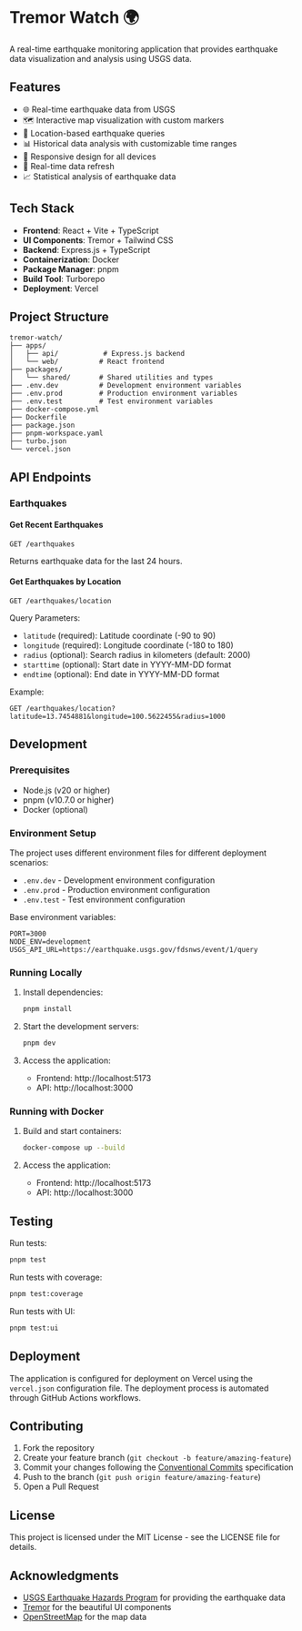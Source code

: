 # Tremor Watch 🌍

A real-time earthquake monitoring application that provides earthquake data visualization and analysis using USGS data.

## Features

- 🌐 Real-time earthquake data from USGS
- 🗺️ Interactive map visualization with custom markers
- 📍 Location-based earthquake queries
- 📊 Historical data analysis with customizable time ranges
- 📱 Responsive design for all devices
- 🔄 Real-time data refresh
- 📈 Statistical analysis of earthquake data

## Tech Stack

- **Frontend**: React + Vite + TypeScript
- **UI Components**: Tremor + Tailwind CSS
- **Backend**: Express.js + TypeScript
- **Containerization**: Docker
- **Package Manager**: pnpm
- **Build Tool**: Turborepo
- **Deployment**: Vercel

## Project Structure

```
tremor-watch/
├── apps/
│   ├── api/           # Express.js backend
│   └── web/          # React frontend
├── packages/
│   └── shared/       # Shared utilities and types
├── .env.dev          # Development environment variables
├── .env.prod         # Production environment variables
├── .env.test         # Test environment variables
├── docker-compose.yml
├── Dockerfile
├── package.json
├── pnpm-workspace.yaml
├── turbo.json
└── vercel.json
```

## API Endpoints

### Earthquakes

#### Get Recent Earthquakes
```http
GET /earthquakes
```

Returns earthquake data for the last 24 hours.

#### Get Earthquakes by Location
```http
GET /earthquakes/location
```

Query Parameters:
- `latitude` (required): Latitude coordinate (-90 to 90)
- `longitude` (required): Longitude coordinate (-180 to 180)
- `radius` (optional): Search radius in kilometers (default: 2000)
- `starttime` (optional): Start date in YYYY-MM-DD format
- `endtime` (optional): End date in YYYY-MM-DD format

Example:
```http
GET /earthquakes/location?latitude=13.7454881&longitude=100.5622455&radius=1000
```

## Development

### Prerequisites

- Node.js (v20 or higher)
- pnpm (v10.7.0 or higher)
- Docker (optional)

### Environment Setup

The project uses different environment files for different deployment scenarios:
- `.env.dev` - Development environment configuration
- `.env.prod` - Production environment configuration
- `.env.test` - Test environment configuration

Base environment variables:

```env
PORT=3000
NODE_ENV=development
USGS_API_URL=https://earthquake.usgs.gov/fdsnws/event/1/query
```

### Running Locally

1. Install dependencies:
   ```bash
   pnpm install
   ```

2. Start the development servers:
   ```bash
   pnpm dev
   ```

3. Access the application:
   - Frontend: http://localhost:5173
   - API: http://localhost:3000

### Running with Docker

1. Build and start containers:
   ```bash
   docker-compose up --build
   ```

2. Access the application:
   - Frontend: http://localhost:5173
   - API: http://localhost:3000

## Testing

Run tests:
```bash
pnpm test
```

Run tests with coverage:
```bash
pnpm test:coverage
```

Run tests with UI:
```bash
pnpm test:ui
```

## Deployment

The application is configured for deployment on Vercel using the `vercel.json` configuration file. The deployment process is automated through GitHub Actions workflows.

## Contributing

1. Fork the repository
2. Create your feature branch (`git checkout -b feature/amazing-feature`)
3. Commit your changes following the [Conventional Commits](https://www.conventionalcommits.org/) specification
4. Push to the branch (`git push origin feature/amazing-feature`)
5. Open a Pull Request

## License

This project is licensed under the MIT License - see the LICENSE file for details.

## Acknowledgments

- [USGS Earthquake Hazards Program](https://earthquake.usgs.gov/) for providing the earthquake data
- [Tremor](https://www.tremor.so/) for the beautiful UI components
- [OpenStreetMap](https://www.openstreetmap.org/) for the map data